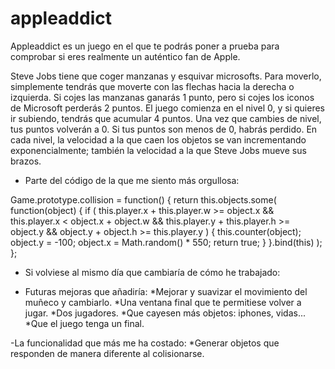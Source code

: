 # appleaddict
Appleaddict es un juego en el que te podrás poner a prueba para comprobar si eres realmente un auténtico fan de Apple.

Steve Jobs tiene que coger manzanas y esquivar microsofts. Para moverlo, simplemente tendrás que moverte con las flechas hacia la derecha 
o izquierda.
Si cojes las manzanas ganarás 1 punto, pero si cojes los iconos de Microsoft perderás 2 puntos. 
El juego comienza en el nivel 0, y si quieres ir subiendo, tendrás que acumular 4 puntos. Una  vez que cambies de nivel,
tus puntos volverán a 0. Si tus puntos son menos de 0, habrás perdido.
En cada nivel, la velocidad a la que caen los objetos se van incrementando exponencialmente; también la velocidad a la que Steve Jobs
mueve sus brazos.

- Parte del código de la que me siento más orgullosa:

Game.prototype.collision = function() {
  return this.objects.some(
    function(object) {
      if (
        this.player.x + this.player.w >= object.x &&
        this.player.x < object.x + object.w &&
        this.player.y + this.player.h >= object.y &&
        object.y + object.h >= this.player.y
      ) {
        this.counter(object);
        object.y = -100;
        object.x = Math.random() * 550;
        return true;
      }
    }.bind(this)
  );
};


- Si volviese al mismo día que cambiaría de cómo he trabajado:


- Futuras mejoras que añadiría: 
*Mejorar y suavizar el movimiento del muñeco y cambiarlo.
*Una ventana final que te permitiese volver a jugar.
*Dos jugadores.
*Que cayesen más objetos: iphones, vidas...
*Que el juego tenga un final.

-La funcionalidad que más me ha costado: 
*Generar objetos que responden de manera diferente al colisionarse.
